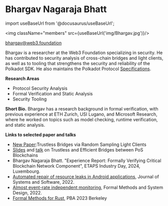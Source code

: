 # Bhargav Nagaraja Bhatt

import useBaseUrl from '@docusaurus/useBaseUrl';

<img className="members" src={useBaseUrl('img/Bhargav.jpg')}/>

bhargav@web3.foundation


Bhargav is a researcher at the Web3 Foundation specializing in security. He has contributed to security analysis of cross-chain bridges and light clients, as well as to tooling that strengthens the security and reliability of the Polkadot SDK. He also maintains the Polkadot Protocol [Specifications](https://spec.polkadot.network/). 

**Research Areas**

* Protocol Security Analysis
* Formal Verification and Static Analysis
* Security Tooling

**Short Bio.** Bhargav has a research background in formal verification, with previous experience at ETH Zurich, USI Lugano, and Microsoft Research, where he worked on topics such as model checking, runtime verification, and static analysis.

**Links to selected paper and talks**

* [New Paper](https://eprint.iacr.org/2025/057.pdf):Trustless Bridges via Random Sampling Light Clients 
* [Slides](https://docs.google.com/presentation/d/1EAY6GgkA0KPEdNbWe4TGlzVxSR7u77Ag98zPUwcoujI/edit?usp=sharing) and [talk](https://www.youtube.com/watch?v=SSmtwvoZgDw) on Trustless and Efficient Bridges between PoS Blockchains
* Bhargav Nagaraja Bhatt. "Experience Report: Formally Verifying Critical Blockchain Network Component", ETAPS Industry Day, 2024, Luxembourg. 
* [Automated repair of resource leaks in Android applications](https://www.sciencedirect.com/science/article/pii/S0164121222001273?via%3Dihub), Journal of Systems and Software, 2022.
* [Almost event-rate independent monitoring](https://link.springer.com/article/10.1007/s10703-018-00328-3), Formal Methods and System Design, 2022.
* [Formal Methods for Rust](https://polkadot-blockchain-academy.github.io/pba-content/berkeley-2023/syllabus/0-Miscellaneous/1-Formal-Methods/1-intro_formal_methods_slides.html#/), PBA 2023 Berkeley